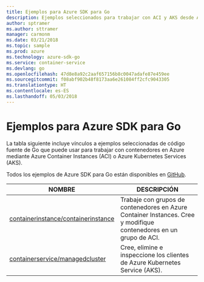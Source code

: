 ```yaml
---
title: Ejemplos para Azure SDK para Go
description: Ejemplos seleccionados para trabajar con ACI y AKS desde Azure SDK para Go.
author: sptramer
ms.author: sttramer
manager: carmonm
ms.date: 03/21/2018
ms.topic: sample
ms.prod: azure
ms.technology: azure-sdk-go
ms.service: container-service
ms.devlang: go
ms.openlocfilehash: 47d8e8a92c2aaf657156b8c0047adafe87e459ee
ms.sourcegitcommit: f08abf902b48f8173aa6e261084ff2cfc9043305
ms.translationtype: HT
ms.contentlocale: es-ES
ms.lasthandoff: 05/03/2018
---
```

# <a name="azure-sdk-for-go-samples-for-containers"></a>Ejemplos para Azure SDK para Go

La tabla siguiente incluye vínculos a ejemplos seleccionadas de código fuente de Go que puede usar para trabajar con contenedores en Azure mediante Azure Container Instances (ACI) o Azure Kubernetes Services (AKS). 

Todos los ejemplos de Azure SDK para Go están disponibles en [GitHub](https://github.com/Azure-Samples/azure-sdk-for-go-samples).

| NOMBRE | DESCRIPCIÓN |
|------|-------------|
| [containerinstance/containerinstance](https://github.com/Azure-Samples/azure-sdk-for-go-samples/blob/master/containerinstance/containerinstance.go) | Trabaje con grupos de contenedores en Azure Container Instances. Cree y modifique contenedores en un grupo de ACI. |
| [containerservice/managedcluster](https://github.com/Azure-Samples/azure-sdk-for-go-samples/blob/master/containerservice/managedcluster.go) | Cree, elimine e inspeccione los clientes de Azure Kubernetes Service (AKS). |
